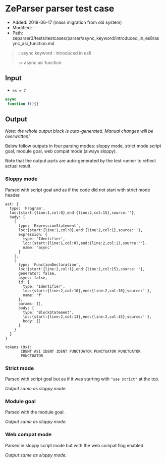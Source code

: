 # ZeParser parser test case

- Added: 2019-06-17 (mass migration from old system)
- Modified: -
- Path: zeparser3/tests/testcases/parser/async_keyword/introduced_in_es8/async_asi_function.md

> :: async keyword : introduced in es8
>
> ::> async asi function

## Input

- `es = 7`

`````js
async 
 function f(){}
`````

## Output

_Note: the whole output block is auto-generated. Manual changes will be overwritten!_

Below follow outputs in four parsing modes: sloppy mode, strict mode script goal, module goal, web compat mode (always sloppy).

Note that the output parts are auto-generated by the test runner to reflect actual result.

### Sloppy mode

Parsed with script goal and as if the code did not start with strict mode header.

`````
ast: {
  type: 'Program',
  loc:{start:{line:1,col:0},end:{line:2,col:15},source:''},
  body: [
    {
      type: 'ExpressionStatement',
      loc:{start:{line:1,col:0},end:{line:2,col:1},source:''},
      expression: {
        type: 'Identifier',
        loc:{start:{line:1,col:0},end:{line:2,col:1},source:''},
        name: 'async'
      }
    },
    {
      type: 'FunctionDeclaration',
      loc:{start:{line:2,col:1},end:{line:2,col:15},source:''},
      generator: false,
      async: false,
      id: {
        type: 'Identifier',
        loc:{start:{line:2,col:10},end:{line:2,col:10},source:''},
        name: 'f'
      },
      params: [],
      body: {
        type: 'BlockStatement',
        loc:{start:{line:2,col:13},end:{line:2,col:15},source:''},
        body: []
      }
    }
  ]
}

tokens (9x):
       IDENT ASI IDENT IDENT PUNCTUATOR PUNCTUATOR PUNCTUATOR
       PUNCTUATOR
`````

### Strict mode

Parsed with script goal but as if it was starting with `"use strict"` at the top.

_Output same as sloppy mode._

### Module goal

Parsed with the module goal.

_Output same as sloppy mode._

### Web compat mode

Parsed in sloppy script mode but with the web compat flag enabled.

_Output same as sloppy mode._
